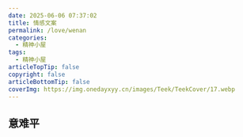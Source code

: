 ```yaml
---
date: 2025-06-06 07:37:02
title: 情感文案
permalink: /love/wenan
categories:
  - 精神小屋
tags:
  - 精神小屋
articleTopTip: false
copyright: false
articleBottomTip: false
coverImg: https://img.onedayxyy.cn/images/Teek/TeekCover/17.webp
---
```


## 意难平
